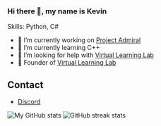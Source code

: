 ### Hi there 👋, my name is Kevin

Skills: Python, C#

- 🔭 I’m currently working on [Project Admiral](https://github.com/KevinGiesberts/Project-Admirals)
- 🌱 I’m currently learning C++
- 🤔 I’m looking for help with [Virtual Learning Lab](https://github.com/KevinGiesberts/Virtual-Learning-Lab)
- 💼 Founder of [Virtual Learning Lab](https://github.com/Virtual-Learning-Lab)
## Contact
  - [Discord](https://discordapp.com/users/776703468358467594)

![My GitHub stats](https://github-readme-stats.vercel.app/api?username=KevinGiesberts)
![GitHub streak stats](https://github-readme-streak-stats.herokuapp.com/?user=KevinGiesberts)
